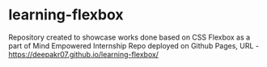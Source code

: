 # learning-flexbox
Repository created to showcase works done based on CSS Flexbox as a part of Mind Empowered Internship
Repo deployed on Github Pages, URL - https://deepakr07.github.io/learning-flexbox/

